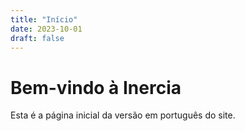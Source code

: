 ```yaml
---
title: "Início"
date: 2023-10-01
draft: false
---
```


# Bem-vindo à Inercia

Esta é a página inicial da versão em português do site.
